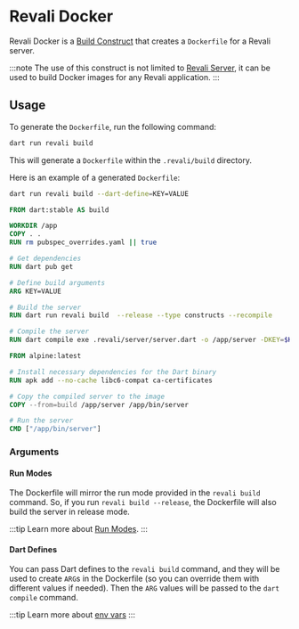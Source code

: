 # Revali Docker

Revali Docker is a [Build Construct][build-construct] that creates a `Dockerfile` for a Revali server.

:::note
The use of this construct is not limited to [Revali Server][revali-server], it can be used to build Docker images for any Revali application.
:::

## Usage

To generate the `Dockerfile`, run the following command:

```bash
dart run revali build
```

This will generate a `Dockerfile` within the `.revali/build` directory.

Here is an example of a generated `Dockerfile`:

```bash title="terminal"
dart run revali build --dart-define=KEY=VALUE
```

```dockerfile title="Dockerfile"
FROM dart:stable AS build

WORKDIR /app
COPY . .
RUN rm pubspec_overrides.yaml || true

# Get dependencies
RUN dart pub get

# Define build arguments
ARG KEY=VALUE

# Build the server
RUN dart run revali build  --release --type constructs --recompile

# Compile the server
RUN dart compile exe .revali/server/server.dart -o /app/server -DKEY=$KEY

FROM alpine:latest

# Install necessary dependencies for the Dart binary
RUN apk add --no-cache libc6-compat ca-certificates

# Copy the compiled server to the image
COPY --from=build /app/server /app/bin/server

# Run the server
CMD ["/app/bin/server"]
```

### Arguments

#### Run Modes

The Dockerfile will mirror the run mode provided in the `revali build` command. So, if you run `revali build --release`, the Dockerfile will also build the server in release mode.

:::tip
Learn more about [Run Modes][run-modes].
:::

#### Dart Defines

You can pass Dart defines to the `revali build` command, and they will be used to create `ARG`s in the Dockerfile (so you can override them with different values if needed). Then the `ARG` values will be passed to the `dart compile` command.

:::tip
Learn more about [env vars][env-vars]
:::

[build-construct]: ../../constructs/overview.md#build-constructs
[revali-server]: ../revali_server/index.md
[run-modes]: ../../revali/cli/10-build.md#run-modes
[env-vars]: ../../revali/app-configuration/env-vars.md
